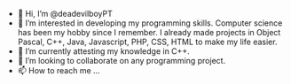 - 👋 Hi, I’m @deadevilboyPT
- 👀 I’m interested in developing my programming skills. Computer science has been my hobby since I remember. I already made projects in Object Pascal, C++, Java, Javascript, PHP, CSS, HTML to make my life easier.
- 🌱 I’m currently attesting my knowledge in C++.
- 💞️ I’m looking to collaborate on any programming project.
- 📫 How to reach me ...

<!---
deadevilboyPT/deadevilboyPT is a ✨ special ✨ repository because its `README.md` (this file) appears on your GitHub profile.
You can click the Preview link to take a look at your changes.
--->
